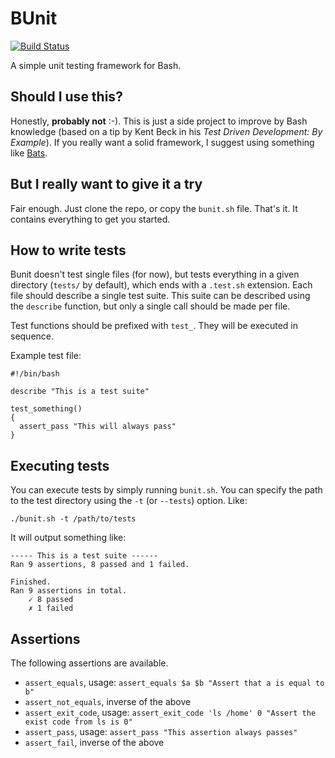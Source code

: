 BUnit
=====

[![Build Status](https://travis-ci.org/wadmiraal/bunit.svg?branch=master)](https://travis-ci.org/wadmiraal/bunit)

A simple unit testing framework for Bash.

Should I use this?
------------------

Honestly, **probably not** :-). This is just a side project to improve by Bash knowledge (based on a tip by Kent Beck in his *Test Driven Development: By Example*). If you really want a solid framework, I suggest using something like [Bats](https://github.com/sstephenson/bats).

But I really want to give it a try
----------------------------------

Fair enough. Just clone the repo, or copy the `bunit.sh` file. That's it. It contains everything to get you started.

How to write tests
------------------

Bunit doesn't test single files (for now), but tests everything in a given directory (`tests/` by default), which ends with a `.test.sh` extension. Each file should describe a single test suite. This suite can be described using the `describe` function, but only a single call should be made per file.

Test functions should be prefixed with `test_`. They will be executed in sequence.

Example test file:

```
#!/bin/bash

describe "This is a test suite"

test_something()
{
  assert_pass "This will always pass"
}

```

Executing tests
---------------

You can execute tests by simply running `bunit.sh`. You can specify the path to the test directory using the `-t` (or `--tests`) option. Like:

`./bunit.sh -t /path/to/tests`

It will output something like:

```
----- This is a test suite ------
Ran 9 assertions, 8 passed and 1 failed.

Finished.
Ran 9 assertions in total.
	✓ 8 passed
	✗ 1 failed

```

Assertions
----------

The following assertions are available.

- `assert_equals`, usage: `assert_equals $a $b "Assert that a is equal to b"`
- `assert_not_equals`, inverse of the above
- `assert_exit_code`, usage: `assert_exit_code 'ls /home' 0 "Assert the exist code from ls is 0"`
- `assert_pass`, usage: `assert_pass "This assertion always passes"`
- `assert_fail`, inverse of the above


